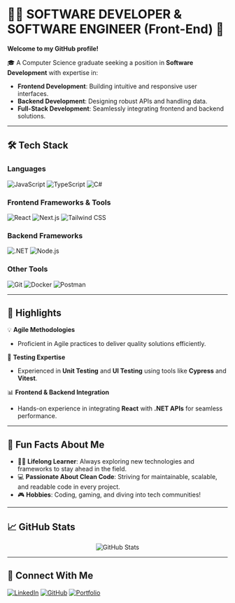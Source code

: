 # 👨‍💻 SOFTWARE DEVELOPER & SOFTWARE ENGINEER (Front-End) 🚀  

**Welcome to my GitHub profile!**  

🎓 A Computer Science graduate seeking a position in **Software Development** with expertise in:  
- **Frontend Development**: Building intuitive and responsive user interfaces.  
- **Backend Development**: Designing robust APIs and handling data.  
- **Full-Stack Development**: Seamlessly integrating frontend and backend solutions.  

---

## 🛠️ Tech Stack

### **Languages**
![JavaScript](https://img.shields.io/badge/-JavaScript-F7DF1E?logo=javascript&logoColor=black&style=flat)
![TypeScript](https://img.shields.io/badge/-TypeScript-007ACC?logo=typescript&logoColor=white&style=flat)
![C#](https://img.shields.io/badge/-C%23-239120?logo=c-sharp&logoColor=white&style=flat)

### **Frontend Frameworks & Tools**
![React](https://img.shields.io/badge/-React-61DAFB?logo=react&logoColor=black&style=flat)
![Next.js](https://img.shields.io/badge/-Next.js-000000?logo=next.js&logoColor=white&style=flat)
![Tailwind CSS](https://img.shields.io/badge/-TailwindCSS-38B2AC?logo=tailwind-css&logoColor=white&style=flat)

### **Backend Frameworks**
![.NET](https://img.shields.io/badge/-DotNet-512BD4?logo=dotnet&logoColor=white&style=flat)
![Node.js](https://img.shields.io/badge/-Node.js-339933?logo=node.js&logoColor=white&style=flat)

### **Other Tools**
![Git](https://img.shields.io/badge/-Git-F05032?logo=git&logoColor=white&style=flat)
![Docker](https://img.shields.io/badge/-Docker-2496ED?logo=docker&logoColor=white&style=flat)
![Postman](https://img.shields.io/badge/-Postman-FF6C37?logo=postman&logoColor=white&style=flat)

---

## 🌟 Highlights  

💡 **Agile Methodologies**  
- Proficient in Agile practices to deliver quality solutions efficiently.  

🧪 **Testing Expertise**  
- Experienced in **Unit Testing** and **UI Testing** using tools like **Cypress** and **Vitest**.  

📊 **Frontend & Backend Integration**  
- Hands-on experience in integrating **React** with **.NET APIs** for seamless performance.  

---

## 🌈 Fun Facts About Me

- 🧑‍🏫 **Lifelong Learner**: Always exploring new technologies and frameworks to stay ahead in the field.  
- 💻 **Passionate About Clean Code**: Striving for maintainable, scalable, and readable code in every project.  
- 🎮 **Hobbies**: Coding, gaming, and diving into tech communities!  

---

## 📈 GitHub Stats

<p align="center">
  <img src="https://github-readme-stats.vercel.app/api?username=YOUR_GITHUB_USERNAME&show_icons=true&theme=radical" alt="GitHub Stats" />
</p>

---

## 🔗 Connect With Me  

[![LinkedIn](https://img.shields.io/badge/-LinkedIn-0A66C2?logo=linkedin&logoColor=white&style=flat)](https://www.linkedin.com/in/YOUR_LINKEDIN)
[![GitHub](https://img.shields.io/badge/-GitHub-181717?logo=github&logoColor=white&style=flat)](https://github.com/YOUR_GITHUB_USERNAME)
[![Portfolio](https://img.shields.io/badge/-Portfolio-FF5733?style=flat)](https://YOUR_PORTFOLIO_URL)
